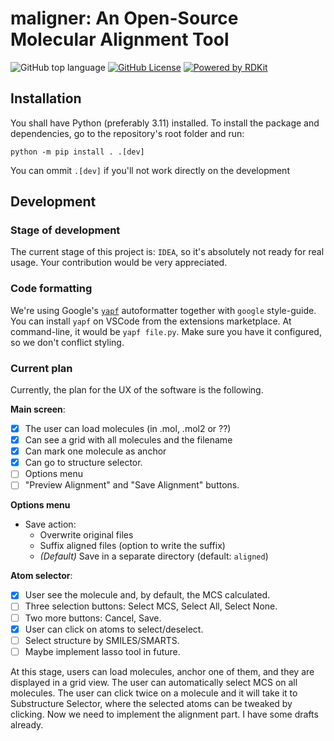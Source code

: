 # maligner: An Open-Source Molecular Alignment Tool

![GitHub top language](https://img.shields.io/github/languages/top/hellmrf/maligner)
[![GitHub License](https://img.shields.io/github/license/hellmrf/maligner)](https://github.com/hellmrf/maligner/blob/main/LICENSE)
[![Powered by RDKit](https://img.shields.io/badge/Powered%20by-RDKit-3838ff.svg?logo=data:image/png;base64,iVBORw0KGgoAAAANSUhEUgAAABAAAAAQBAMAAADt3eJSAAAABGdBTUEAALGPC/xhBQAAACBjSFJNAAB6JgAAgIQAAPoAAACA6AAAdTAAAOpgAAA6mAAAF3CculE8AAAAFVBMVEXc3NwUFP8UPP9kZP+MjP+0tP////9ZXZotAAAAAXRSTlMAQObYZgAAAAFiS0dEBmFmuH0AAAAHdElNRQfmAwsPGi+MyC9RAAAAQElEQVQI12NgQABGQUEBMENISUkRLKBsbGwEEhIyBgJFsICLC0iIUdnExcUZwnANQWfApKCK4doRBsKtQFgKAQC5Ww1JEHSEkAAAACV0RVh0ZGF0ZTpjcmVhdGUAMjAyMi0wMy0xMVQxNToyNjo0NyswMDowMDzr2J4AAAAldEVYdGRhdGU6bW9kaWZ5ADIwMjItMDMtMTFUMTU6MjY6NDcrMDA6MDBNtmAiAAAAAElFTkSuQmCC)](https://www.rdkit.org/)

## Installation

You shall have Python (preferably 3.11) installed. To install the package and dependencies, go to the repository's root folder and run:

```
python -m pip install . .[dev]
```

You can ommit `.[dev]` if you'll not work directly on the development

## Development

### Stage of development

The current stage of this project is: `IDEA`, so it's absolutely not ready for real usage. Your contribution would be very appreciated.

### Code formatting

We're using Google's [`yapf`](https://github.com/google/yapf) autoformatter together with `google` style-guide. You can install `yapf` on VSCode from the extensions marketplace. At command-line, it would be `yapf file.py`. Make sure you have it configured, so we don't conflict styling.

### Current plan

Currently, the plan for the UX of the software is the following.

**Main screen**:
- [X] The user can load molecules (in .mol, .mol2 or ??)
- [X] Can see a grid with all molecules and the filename
- [X] Can mark one molecule as anchor
- [X] Can go to structure selector.
- [ ] Options menu
- [ ] "Preview Alignment" and "Save Alignment" buttons.

**Options menu**
- Save action:
  - Overwrite original files
  - Suffix aligned files (option to write the suffix)
  - *(Default)* Save in a separate directory (default: `aligned`)

**Atom selector**:
- [X] User see the molecule and, by default, the MCS calculated.
- [ ] Three selection buttons: Select MCS, Select All, Select None.
- [ ] Two more buttons: Cancel, Save.
- [X] User can click on atoms to select/deselect.
- [ ] Select structure by SMILES/SMARTS.
- [ ] Maybe implement lasso tool in future.

At this stage, users can load molecules, anchor one of them, and they are displayed in a grid view. The user can automatically select MCS on all molecules. The user can click twice on a molecule and it will take it to Substructure Selector, where the selected atoms can be tweaked by clicking. Now we need to implement the alignment part. I have some drafts already.